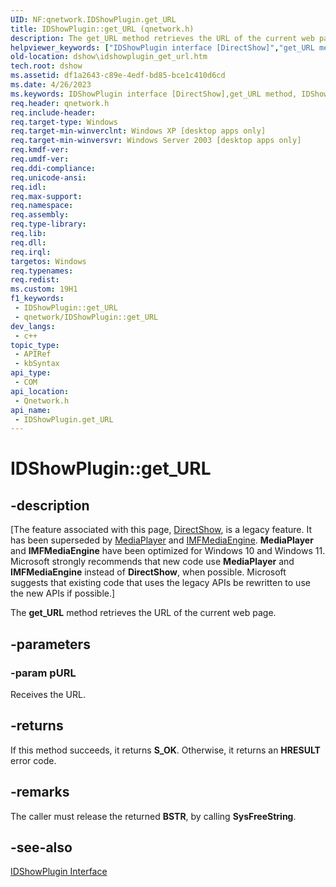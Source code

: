 ```yaml
---
UID: NF:qnetwork.IDShowPlugin.get_URL
title: IDShowPlugin::get_URL (qnetwork.h)
description: The get_URL method retrieves the URL of the current web page.
helpviewer_keywords: ["IDShowPlugin interface [DirectShow]","get_URL method","IDShowPlugin.get_URL","IDShowPlugin::get_URL","IDShowPluginget_URL","dshow.idshowplugin_get_url","get_URL","get_URL method [DirectShow]","get_URL method [DirectShow]","IDShowPlugin interface","qnetwork/IDShowPlugin::get_URL"]
old-location: dshow\idshowplugin_get_url.htm
tech.root: dshow
ms.assetid: df1a2643-c89e-4edf-bd85-bce1c410d6cd
ms.date: 4/26/2023
ms.keywords: IDShowPlugin interface [DirectShow],get_URL method, IDShowPlugin.get_URL, IDShowPlugin::get_URL, IDShowPluginget_URL, dshow.idshowplugin_get_url, get_URL, get_URL method [DirectShow], get_URL method [DirectShow],IDShowPlugin interface, qnetwork/IDShowPlugin::get_URL
req.header: qnetwork.h
req.include-header: 
req.target-type: Windows
req.target-min-winverclnt: Windows XP [desktop apps only]
req.target-min-winversvr: Windows Server 2003 [desktop apps only]
req.kmdf-ver: 
req.umdf-ver: 
req.ddi-compliance: 
req.unicode-ansi: 
req.idl: 
req.max-support: 
req.namespace: 
req.assembly: 
req.type-library: 
req.lib: 
req.dll: 
req.irql: 
targetos: Windows
req.typenames: 
req.redist: 
ms.custom: 19H1
f1_keywords:
 - IDShowPlugin::get_URL
 - qnetwork/IDShowPlugin::get_URL
dev_langs:
 - c++
topic_type:
 - APIRef
 - kbSyntax
api_type:
 - COM
api_location:
 - Qnetwork.h
api_name:
 - IDShowPlugin.get_URL
---
```


# IDShowPlugin::get_URL


## -description

\[The feature associated with this page, [DirectShow](/windows/win32/directshow/directshow), is a legacy feature. It has been superseded by [MediaPlayer](/uwp/api/Windows.Media.Playback.MediaPlayer) and [IMFMediaEngine](/windows/win32/api/mfmediaengine/nn-mfmediaengine-imfmediaengine). **MediaPlayer** and **IMFMediaEngine** have been optimized for Windows 10 and Windows 11. Microsoft strongly recommends that new code use **MediaPlayer** and **IMFMediaEngine** instead of **DirectShow**, when possible. Microsoft suggests that existing code that uses the legacy APIs be rewritten to use the new APIs if possible.\]

The <b>get_URL</b> method retrieves the URL of the current web page.

## -parameters

### -param pURL

Receives the URL.

## -returns

If this method succeeds, it returns <b>S_OK</b>. Otherwise, it returns an <b>HRESULT</b> error code.

## -remarks

The caller must release the returned <b>BSTR</b>, by calling <b>SysFreeString</b>.

## -see-also

<a href="/windows/desktop/api/qnetwork/nn-qnetwork-idshowplugin">IDShowPlugin Interface</a>